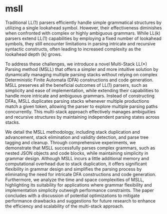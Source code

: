 # msll
Traditional LL(1) parsers efficiently handle simple grammatical structures by utilizing a single lookahead symbol. However, their effectiveness diminishes when confronted with complex or highly ambiguous grammars. While LL(k) parsers extend LL(1) capabilities by employing a fixed number of lookahead symbols, they still encounter limitations in parsing intricate and recursive syntactic constructs, often leading to increased complexity as the lookahead depth (k) grows.

To address these challenges, we introduce a novel Multi-Stack LL(*) Parsing method (MSLL) that offers a simpler and more intuitive solution by dynamically managing multiple parsing stacks without relying on complex Deterministic Finite Automata (DFA) constructions and code generation. MSLL preserves all the beneficial outcomes of LL(1) parsers, such as simplicity and ease of implementation, while extending their capabilities to handle more intricate and ambiguous grammars. Instead of constructing DFAs, MSLL duplicates parsing stacks whenever multiple productions match a given token, allowing the parser to explore multiple parsing paths concurrently. This multi-stack approach effectively manages ambiguities and recursive structures by maintaining independent parsing states across stacks.

We detail the MSLL methodology, including stack duplication and advancement, stack elimination and validity detection, and parse tree tagging and cleanup. Through comprehensive experiments, we demonstrate that MSLL successfully parses complex grammars, such as nested JSON objects and code blocks, while maintaining simplicity in grammar design. Although MSLL incurs a little additional memory and computational overhead due to stack duplication, it offers significant flexibility in grammar design and simplifies the parsing process by eliminating the need for intricate DFA constructions and code generation. Furthermore, we analyze the time and space complexities of MSLL, highlighting its suitability for applications where grammar flexibility and implementation simplicity outweigh performance constraints. The paper concludes with a discussion of potential optimizations to mitigate performance drawbacks and suggestions for future research to enhance the efficiency and scalability of the multi-stack approach.
